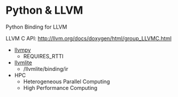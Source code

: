 # Python & LLVM

Python Binding for LLVM

LLVM C API:
    http://llvm.org/docs/doxygen/html/group_LLVMC.html

* [llvmpy](http://www.llvmpy.org)
  * REQUIRES_RTTI
* [llvmlite](https://github.com/numba/llvmlite)
    * /llvmlite/binding/ir
* HPC
    * Heterogeneous Parallel Computing
    * High Performance Computing

